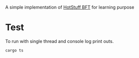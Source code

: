 A simple implementation of [HotStuff BFT](https://dl.acm.org/doi/pdf/10.1145/3293611.3331591) for learning purpose

# Test
To run with single thread and console log print outs.
```zsh
cargo ts
```